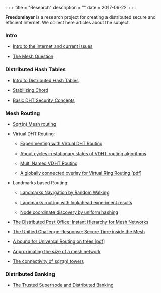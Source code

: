 +++
title = "Research"
description = ""
date = 2017-06-22
+++

**Freedomlayer** is a research project for creating a distributed secure and
efficient Internet. We collect here articles about the subject.

### Intro

-   [Intro to the internet and current issues](
    research/intro_internet)


-   [The Mesh Question](
    research/mesh_question)


### Distributed Hash Tables


-   [Intro to Distributed Hash Tables](
    research/dht_intro)

-   [Stabilizing Chord](
    research/chord_stabilize)

-   [Basic DHT Security Concepts](
    research/dht_basic_security)


### Mesh Routing

-   [Sqrt(n) Mesh routing](
    research/sqrt_n_routing)

-   Virtual DHT Routing:
    -   [Experimenting with Virtual DHT Routing](
        research/exp_virtual_dht_routing.mdown)

    -   [About cycles in stationary states of VDHT routing algorithms](
        research/vdht_cycles_rounds.mdown)

    -   [Multi Named VDHT Routing](
        research/multi_named_vdht_routing.mdown)

    -   [A globally connected overlay for Virtual Ring Routing [pdf]](
        {filename}/articles/assets/chord_connected_routing.pdf)

-   Landmarks based Routing:
    -   [Landmarks Navigation by Random Walking](
        research/landmarks_navigation_rw.mdown)

    -   [Landmarks routing with lookahead experiment results](
        research/landmarks_lookahead.mdown)

    -   [Node coordinate discovery by uniform hashing](
        research/landmarks_discovery_hashing.mdown)

-   [The Distributed Post Office: Instant Hierarchy for Mesh Networks](
    research/dist_post_office.mdown)


-   [The Unified Challenge-Response: Secure Time inside the Mesh](
    research/unified_challenge_response.mdown)

-   [A bound for Universal Routing on trees [pdf]](
    {filename}/articles/assets/bounds_universal_tree_routing.pdf)

-   [Approximating the size of a mesh network](
    research/approximate_net_size.mdown)

-   [The connectivity of sqrt(n) towers](
    research/connectivity_towers.mdown)



### Distributed Banking

-   [The Trusted Supernode and Distributed Banking](
    research/dist_bank.mdown)

